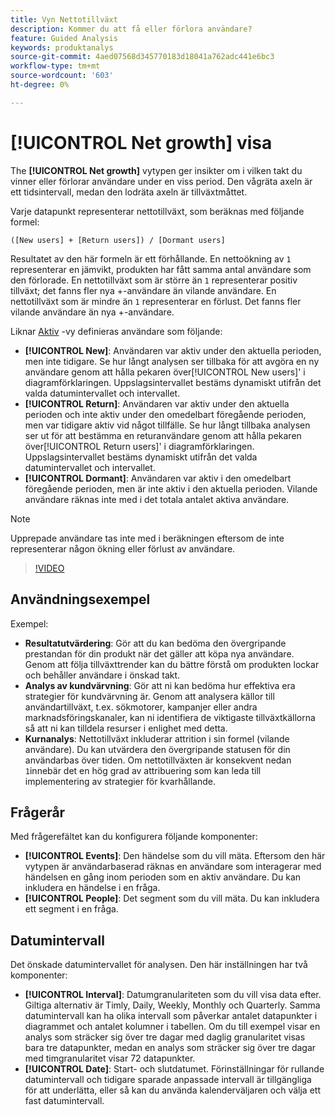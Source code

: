 ```yaml
---
title: Vyn Nettotillväxt
description: Kommer du att få eller förlora användare?
feature: Guided Analysis
keywords: produktanalys
source-git-commit: 4aed07568d345770183d18041a762adc441e6bc3
workflow-type: tm+mt
source-wordcount: '603'
ht-degree: 0%

---
```


# [!UICONTROL Net growth] visa

The **[!UICONTROL Net growth]** vytypen ger insikter om i vilken takt du vinner eller förlorar användare under en viss period. Den vågräta axeln är ett tidsintervall, medan den lodräta axeln är tillväxtmåttet.

Varje datapunkt representerar nettotillväxt, som beräknas med följande formel:

`([New users] + [Return users]) / [Dormant users]`

Resultatet av den här formeln är ett förhållande. En nettoökning av `1` representerar en jämvikt, produkten har fått samma antal användare som den förlorade. En nettotillväxt som är större än `1` representerar positiv tillväxt; det fanns fler nya +-användare än vilande användare. En nettotillväxt som är mindre än `1` representerar en förlust. Det fanns fler vilande användare än nya +-användare.

Liknar [Aktiv](active.md) -vy definieras användare som följande:

* **[!UICONTROL New]**: Användaren var aktiv under den aktuella perioden, men inte tidigare. Se hur långt analysen ser tillbaka för att avgöra en ny användare genom att hålla pekaren över[!UICONTROL New users]&#39; i diagramförklaringen. Uppslagsintervallet bestäms dynamiskt utifrån det valda datumintervallet och intervallet.
* **[!UICONTROL Return]**: Användaren var aktiv under den aktuella perioden och inte aktiv under den omedelbart föregående perioden, men var tidigare aktiv vid något tillfälle. Se hur långt tillbaka analysen ser ut för att bestämma en returanvändare genom att hålla pekaren över[!UICONTROL Return users]&#39; i diagramförklaringen. Uppslagsintervallet bestäms dynamiskt utifrån det valda datumintervallet och intervallet.
* **[!UICONTROL Dormant]**: Användaren var aktiv i den omedelbart föregående perioden, men är inte aktiv i den aktuella perioden. Vilande användare räknas inte med i det totala antalet aktiva användare.

>[!NOTE]
>
>Upprepade användare tas inte med i beräkningen eftersom de inte representerar någon ökning eller förlust av användare.

>[!VIDEO](https://video.tv.adobe.com/v/3421664/?learn=on)

## Användningsexempel

Exempel:

* **Resultatutvärdering**: Gör att du kan bedöma den övergripande prestandan för din produkt när det gäller att köpa nya användare. Genom att följa tillväxttrender kan du bättre förstå om produkten lockar och behåller användare i önskad takt.
* **Analys av kundvärvning**: Gör att ni kan bedöma hur effektiva era strategier för kundvärvning är. Genom att analysera källor till användartillväxt, t.ex. sökmotorer, kampanjer eller andra marknadsföringskanaler, kan ni identifiera de viktigaste tillväxtkällorna så att ni kan tilldela resurser i enlighet med detta.
* **Kurnanalys**: Nettotillväxt inkluderar attrition i sin formel (vilande användare). Du kan utvärdera den övergripande statusen för din användarbas över tiden. Om nettotillväxten är konsekvent nedan `1`innebär det en hög grad av attribuering som kan leda till implementering av strategier för kvarhållande.

## Frågerår

Med frågerefältet kan du konfigurera följande komponenter:

* **[!UICONTROL Events]**: Den händelse som du vill mäta. Eftersom den här vytypen är användarbaserad räknas en användare som interagerar med händelsen en gång inom perioden som en aktiv användare. Du kan inkludera en händelse i en fråga.
* **[!UICONTROL People]**: Det segment som du vill mäta. Du kan inkludera ett segment i en fråga.

## Datumintervall

Det önskade datumintervallet för analysen. Den här inställningen har två komponenter:

* **[!UICONTROL Interval]**: Datumgranulariteten som du vill visa data efter. Giltiga alternativ är Timly, Daily, Weekly, Monthly och Quarterly. Samma datumintervall kan ha olika intervall som påverkar antalet datapunkter i diagrammet och antalet kolumner i tabellen. Om du till exempel visar en analys som sträcker sig över tre dagar med daglig granularitet visas bara tre datapunkter, medan en analys som sträcker sig över tre dagar med timgranularitet visar 72 datapunkter.
* **[!UICONTROL Date]**: Start- och slutdatumet. Förinställningar för rullande datumintervall och tidigare sparade anpassade intervall är tillgängliga för att underlätta, eller så kan du använda kalenderväljaren och välja ett fast datumintervall.
